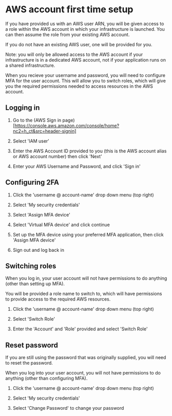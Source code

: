 # AWS account first time setup

If you have provided us with an AWS user ARN, you will be given access to a role within the AWS account in which your infrastructure is launched. You can then assume the role from your existing AWS account.

If you do not have an existing AWS user, one will be provided for you.

Note: you will only be allowed access to the AWS account if your infrastructure is in a dedicated AWS account, not if your application runs on a shared infrastructure.

When you recieve your username and password, you will need to configure MFA for the user account. This will allow you to switch roles, which will give you the required permissions needed to access resources in the AWS account.

## Logging in

1. Go to the (AWS Sign in page)[https://console.aws.amazon.com/console/home?nc2=h_ct&src=header-signin]

2. Select 'IAM user'

3. Enter the AWS Account ID provided to you (this is the AWS account alias or AWS account number) then click 'Next'

4. Enter your AWS Username and Password, and click 'Sign in'

## Configuring 2FA

1. Click the 'username @ account-name' drop down menu (top right)

2. Select 'My security credentials'

3. Select 'Assign MFA device'

4. Select 'Virtual MFA device' and click continue

5. Set up the MFA device using your preferred MFA application, then click 'Assign MFA device'

6. Sign out and log back in

## Switching roles

When you log in, your user account will not have permissions to do anything (other than setting up MFA).

You will be provided a role name to switch to, which will have permissions to provide access to the required AWS resources.

1. Click the 'username @ account-name' drop down menu (top right)

2. Select 'Switch Role'

3. Enter the 'Account' and 'Role' provided and select 'Switch Role'

## Reset password

If you are still using the password that was originally supplied, you will need to reset the password.

When you log into your user account, you will not have permissions to do anything (other than configuring MFA).

1. Click the 'username @ account-name' drop down menu (top right)

2. Select 'My security credentials'

3. Select 'Change Password' to change your password
